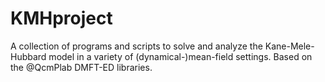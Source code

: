 # KMHproject
A collection of programs and scripts to solve and analyze the Kane-Mele-Hubbard model in a variety of (dynamical-)mean-field settings. Based on the @QcmPlab DMFT-ED libraries.
